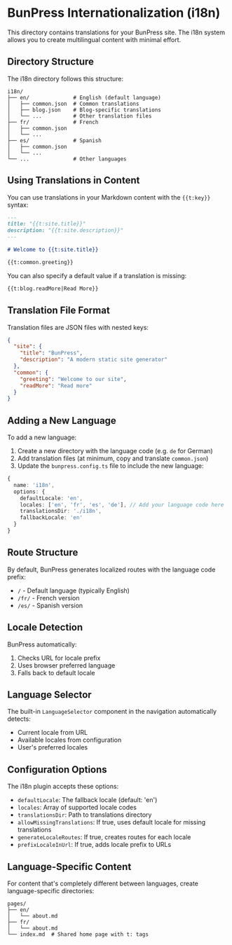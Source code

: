 # BunPress Internationalization (i18n)

This directory contains translations for your BunPress site. The i18n system allows you to create multilingual content with minimal effort.

## Directory Structure

The i18n directory follows this structure:

```
i18n/
├── en/              # English (default language)
│   ├── common.json  # Common translations
│   ├── blog.json    # Blog-specific translations
│   └── ...          # Other translation files
├── fr/              # French
│   ├── common.json
│   └── ...
├── es/              # Spanish
│   ├── common.json
│   └── ...
└── ...              # Other languages
```

## Using Translations in Content

You can use translations in your Markdown content with the `{{t:key}}` syntax:

```markdown
---
title: "{{t:site.title}}"
description: "{{t:site.description}}"
---

# Welcome to {{t:site.title}}

{{t:common.greeting}}
```

You can also specify a default value if a translation is missing:

```markdown
{{t:blog.readMore|Read More}}
```

## Translation File Format

Translation files are JSON files with nested keys:

```json
{
  "site": {
    "title": "BunPress",
    "description": "A modern static site generator"
  },
  "common": {
    "greeting": "Welcome to our site",
    "readMore": "Read more"
  }
}
```

## Adding a New Language

To add a new language:

1. Create a new directory with the language code (e.g. `de` for German)
2. Add translation files (at minimum, copy and translate `common.json`)
3. Update the `bunpress.config.ts` file to include the new language:

```typescript
{
  name: 'i18n',
  options: {
    defaultLocale: 'en',
    locales: ['en', 'fr', 'es', 'de'], // Add your language code here
    translationsDir: './i18n',
    fallbackLocale: 'en'
  }
}
```

## Route Structure

By default, BunPress generates localized routes with the language code prefix:

- `/` - Default language (typically English)
- `/fr/` - French version
- `/es/` - Spanish version

## Locale Detection

BunPress automatically:

1. Checks URL for locale prefix
2. Uses browser preferred language
3. Falls back to default locale

## Language Selector

The built-in `LanguageSelector` component in the navigation automatically detects:

- Current locale from URL
- Available locales from configuration
- User's preferred locales

## Configuration Options

The i18n plugin accepts these options:

- `defaultLocale`: The fallback locale (default: 'en')
- `locales`: Array of supported locale codes
- `translationsDir`: Path to translations directory
- `allowMissingTranslations`: If true, uses default locale for missing translations
- `generateLocaleRoutes`: If true, creates routes for each locale
- `prefixLocaleInUrl`: If true, adds locale prefix to URLs

## Language-Specific Content

For content that's completely different between languages, create language-specific directories:

```
pages/
├── en/
│   └── about.md
├── fr/
│   └── about.md
└── index.md  # Shared home page with t: tags
``` 